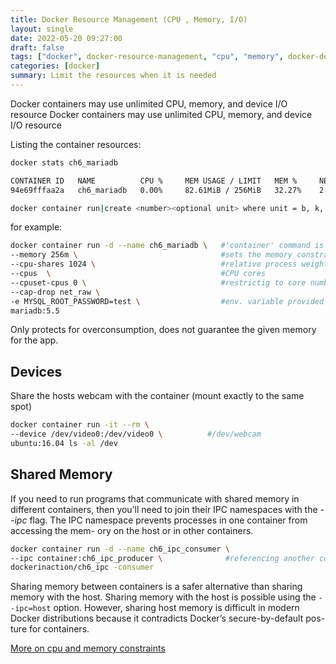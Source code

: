 ```yaml
---
title: Docker Resource Management (CPU , Memory, I/O)
layout: single
date: 2022-05-20 09:27:00
draft: false
tags: ["docker", docker-resource-management, "cpu", "memory", docker-device-share]
categories: [docker]
summary: Limit the resources when it is needed
--- 
```


Docker containers may use unlimited CPU, memory, and device I/O resource Docker containers may use unlimited CPU, memory, and device I/O resource

Listing the container resources:
```bash
docker stats ch6_mariadb

CONTAINER ID   NAME          CPU %     MEM USAGE / LIMIT   MEM %     NET I/O       BLOCK I/O         PIDS
94e69fffaa2a   ch6_mariadb   0.00%     82.61MiB / 256MiB   32.27%    2.54kB / 0B   4.51MB / 45.2MB   19

docker container run|create <number><optional unit> where unit = b, k, m or g
```

for example:
```bash
docker container run -d --name ch6_mariadb \   #'container' command is added
--memory 256m \                                #sets the memory constraint
--cpu-shares 1024 \                            #relative process weight (integer)
--cpus  \                                      #CPU cores
--cpuset-cpus 0 \                              #restrictig to core number (avoid context switching)
--cap-drop net_raw \
-e MYSQL_ROOT_PASSWORD=test \                  #env. variable provided passwd.
mariadb:5.5
```
Only protects for overconsumption, does not guarantee the given memory for the app.

## Devices

Share the hosts webcam with the container (mount exactly to the same spot)
```bash
docker container run -it --rm \
--device /dev/video0:/dev/video0 \          #/dev/webcam
ubuntu:16.04 ls -al /dev
```

## Shared Memory
If you need to run programs that communicate with shared memory in different
containers, then you’ll need to join their IPC namespaces with the *--ipc* flag.
The IPC namespace prevents processes in one container from accessing the mem-
ory on the host or in other containers.

```bash
docker container run -d --name ch6_ipc_consumer \
--ipc container:ch6_ipc_producer \              #referencing another containers memory namespace
dockerinaction/ch6_ipc -consumer
```
Sharing memory between containers is
a safer alternative than sharing memory with the host. Sharing memory with the host
is possible using the `--ipc=host` option. However, sharing host memory is difficult in
modern Docker distributions because it contradicts Docker’s secure-by-default pos-
ture for containers.

[More on cpu and memory constraints](https://lite.duckduckgo.com/lite?kd=-1&kp=-1&q=docker%20cpu)
